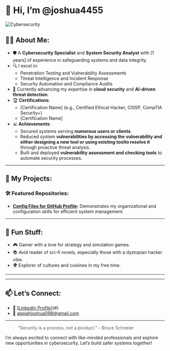 # 👋 Hi, I’m @joshua4455

![Cybersecurity](https://media-hosting.imagekit.io/be8e954a9862426c/CYBERSECURITY.png?Expires=1840102278&Key-Pair-Id=K2ZIVPTIP2VGHC&Signature=XlVtzJbGdW3VhiMzZ1RKvN-Y9WkH0PihPL7I~XHUfEIG5fAdHh8m1k~1UsStQt1mW21uv8y4cYTAufc7WnIoWTU0jdosbi0Kx-VKaiSALoePSkvnEaXoVVHiC1yOMCVo19pOdp1jxnGYTF6SgZ5uGPM~QvqEu7fwFOt-cW1EowAAXf2Frv7okN3f6gdwgtG~xEFKFuTjLd4hTPqr3iU5L2zPcpbx2T6Ypwo2w2X4C9RrpaaXr4uKNU1-gf75L7I~IXxo-i6pDUwL1ubCQ0YLRc~~RvENx4-bbyJuzw-iBvdioY5u2-KpiVXFN8bxPBEcY9j9Ig-2mnuW9SoiPSEDkA__) <!-- Replace this with a professional banner -->

## 👨‍💻 About Me:
- 🛡️ A **Cybersecurity Specialist** and **System Security Analyst** with [1 years] of experience in safeguarding systems and data integrity.
- 🔍 I excel in:
  - Penetration Testing and Vulnerability Assessments
  - Threat Intelligence and Incident Response
  - Security Automation and Compliance Audits
- 🌱 Currently advancing my expertise in **cloud security** and **AI-driven threat detection**.
- 🏆 **Certifications**:
  - [Certification Name] (e.g., Certified Ethical Hacker, CISSP, CompTIA Security+)
  - [Certification Name]
- 📊 **Achievements**:
  - Secured systems serving **numerous users or clients**.
  - Reduced system **vulnerabilities by accessing the vulnerability and either designing a new tool or using existing toolto resolve it**  through proactive threat analysis.
  - Built and deployed **vulnerability assessment and checking tools** to automate security processes.

---

## 🔐 My Projects:

### 🛠️ Featured Repositories:
- **[Config Files for GitHub Profile](https://github.com/joshua4455/joshua4455):** Demonstrates my organizational and configuration skills for efficient system management.

  

---

## 🌟 Fun Stuff:
- 🎮 Gamer with a love for strategy and simulation games.
- 📚 Avid reader of sci-fi novels, especially those with a dystopian hacker vibe.
- 🌍 Explorer of cultures and cuisines in my free time.

---


---

## 📫 Let’s Connect:

- 💼 [[LinkedIn Profile](https://www.linkedin.com/in/joshua-appiah-774a2b22b?utm_source=share&utm_campaign=share_via&utm_content=profile&utm_medium=android_app)](#) <!-- Add LinkedIn profile -->
- 📧 [appiahjoshua098@gmail.com](#) <!-- Add your email -->

---

> “Security is a process, not a product.” – Bruce Schneier

I’m always excited to connect with like-minded professionals and explore new opportunities in cybersecurity. Let’s build safer systems together!

<!---
joshua4455/joshua4455 is a ✨ special ✨ repository because its `README.md` (this file) appears on your GitHub profile.
You can click the Preview link to take a look at your changes.
--->
